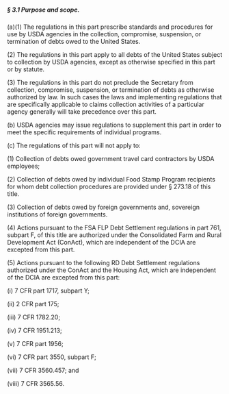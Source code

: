 ##### § 3.1 Purpose and scope. #####

(a)(1) The regulations in this part prescribe standards and procedures for use by USDA agencies in the collection, compromise, suspension, or termination of debts owed to the United States.

(2) The regulations in this part apply to all debts of the United States subject to collection by USDA agencies, except as otherwise specified in this part or by statute.

(3) The regulations in this part do not preclude the Secretary from collection, compromise, suspension, or termination of debts as otherwise authorized by law. In such cases the laws and implementing regulations that are specifically applicable to claims collection activities of a particular agency generally will take precedence over this part.

(b) USDA agencies may issue regulations to supplement this part in order to meet the specific requirements of individual programs.

(c) The regulations of this part will not apply to:

(1) Collection of debts owed government travel card contractors by USDA employees;

(2) Collection of debts owed by individual Food Stamp Program recipients for whom debt collection procedures are provided under § 273.18 of this title.

(3) Collection of debts owed by foreign governments and, sovereign institutions of foreign governments.

(4) Actions pursuant to the FSA FLP Debt Settlement regulations in part 761, subpart F, of this title are authorized under the Consolidated Farm and Rural Development Act (ConAct), which are independent of the DCIA are excepted from this part.

(5) Actions pursuant to the following RD Debt Settlement regulations authorized under the ConAct and the Housing Act, which are independent of the DCIA are excepted from this part:

(i) 7 CFR part 1717, subpart Y;

(ii) 2 CFR part 175;

(iii) 7 CFR 1782.20;

(iv) 7 CFR 1951.213;

(v) 7 CFR part 1956;

(vi) 7 CFR part 3550, subpart F;

(vii) 7 CFR 3560.457; and

(viii) 7 CFR 3565.56.